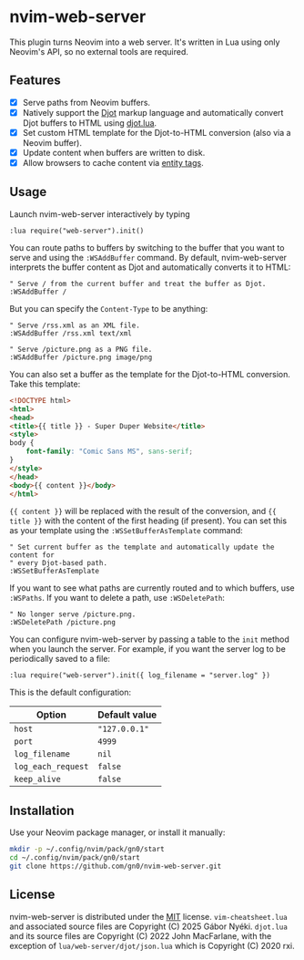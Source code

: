 # nvim-web-server

This plugin turns Neovim into a web server.
It's written in Lua using only Neovim's API, so no external tools are required.

## Features

- [X] Serve paths from Neovim buffers.
- [X] Natively support the [Djot](https://djot.net) markup language and automatically convert Djot buffers to HTML using [djot.lua](https://github.com/jgm/djot.lua).
- [X] Set custom HTML template for the Djot-to-HTML conversion (also via a Neovim buffer).
- [X] Update content when buffers are written to disk.
- [X] Allow browsers to cache content via [entity tags](https://en.wikipedia.org/wiki/HTTP_ETag).

## Usage

Launch nvim-web-server interactively by typing

```vim
:lua require("web-server").init()
```

You can route paths to buffers by switching to the buffer that you want to serve and using the `:WSAddBuffer` command.
By default, nvim-web-server interprets the buffer content as Djot and automatically converts it to HTML:

```vim
" Serve / from the current buffer and treat the buffer as Djot.
:WSAddBuffer /
```

But you can specify the `Content-Type` to be anything:

```vim
" Serve /rss.xml as an XML file.
:WSAddBuffer /rss.xml text/xml

" Serve /picture.png as a PNG file.
:WSAddBuffer /picture.png image/png
```

You can also set a buffer as the template for the Djot-to-HTML conversion.
Take this template:

```html
<!DOCTYPE html>
<html>
<head>
<title>{{ title }} - Super Duper Website</title>
<style>
body {
    font-family: "Comic Sans MS", sans-serif;
}
</style>
</head>
<body>{{ content }}</body>
</html>
```

`{{ content }}` will be replaced with the result of the conversion, and `{{ title }}` with the content of the first heading (if present).
You can set this as your template using the `:WSSetBufferAsTemplate` command:

```vim
" Set current buffer as the template and automatically update the content for
" every Djot-based path.
:WSSetBufferAsTemplate
```

If you want to see what paths are currently routed and to which buffers, use `:WSPaths`.
If you want to delete a path, use `:WSDeletePath`:

```vim
" No longer serve /picture.png.
:WSDeletePath /picture.png
```

You can configure nvim-web-server by passing a table to the `init` method when you launch the server.
For example, if you want the server log to be periodically saved to a file:

```vim
:lua require("web-server").init({ log_filename = "server.log" })
```

This is the default configuration:

| Option             | Default value |
|--------------------|---------------|
| `host`             | `"127.0.0.1"` |
| `port`             | `4999`        |
| `log_filename`     | `nil`         |
| `log_each_request` | `false`       |
| `keep_alive`       | `false`       |

## Installation

Use your Neovim package manager, or install it manually:

```sh
mkdir -p ~/.config/nvim/pack/gn0/start
cd ~/.config/nvim/pack/gn0/start
git clone https://github.com/gn0/nvim-web-server.git
```

## License

nvim-web-server is distributed under the [MIT](./COPYING.txt) license.
`vim-cheatsheet.lua` and associated source files are Copyright (C) 2025 Gábor Nyéki.
`djot.lua` and its source files are Copyright (C) 2022 John MacFarlane, with the exception of `lua/web-server/djot/json.lua` which is Copyright (C) 2020 rxi.

